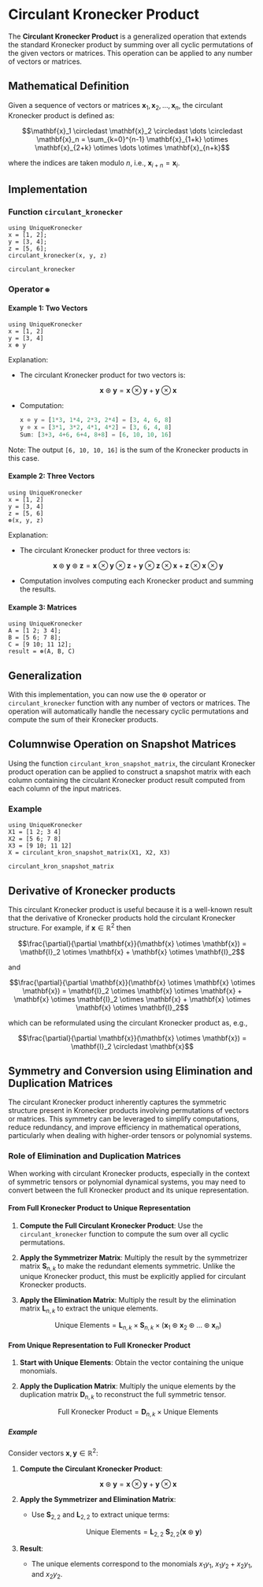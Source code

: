 # Circulant Kronecker Product

The **Circulant Kronecker Product** is a generalized operation that extends the standard Kronecker product by summing over all cyclic permutations of the given vectors or matrices. This operation can be applied to any number of vectors or matrices.

## Mathematical Definition

Given a sequence of vectors or matrices $\mathbf{x}_1, \mathbf{x}_2, \dots, \mathbf{x}_n$, the circulant Kronecker product is defined as:

```math
\mathbf{x}_1 \circledast \mathbf{x}_2 \circledast \dots \circledast \mathbf{x}_n = \sum_{k=0}^{n-1} \mathbf{x}_{1+k} \otimes \mathbf{x}_{2+k} \otimes \dots \otimes \mathbf{x}_{n+k}
```

where the indices are taken modulo $n$, i.e., $\mathbf{x}_{i+n} = \mathbf{x}_i$.

## Implementation

### Function `circulant_kronecker`

```@repl
using UniqueKronecker
x = [1, 2];
y = [3, 4];
z = [5, 6];
circulant_kronecker(x, y, z)
```

```@docs
circulant_kronecker
```

### Operator `⊛`

#### Example 1: Two Vectors

```@repl
using UniqueKronecker
x = [1, 2]
y = [3, 4]
x ⊛ y
```

Explanation:

- The circulant Kronecker product for two vectors is:
  ```math
  \mathbf{x} \circledast \mathbf{y} = \mathbf{x} \otimes \mathbf{y} + \mathbf{y} \otimes \mathbf{x}
  ```
- Computation:
  ```julia
  x ⊗ y = [1*3, 1*4, 2*3, 2*4] = [3, 4, 6, 8]
  y ⊗ x = [3*1, 3*2, 4*1, 4*2] = [3, 6, 4, 8]
  Sum: [3+3, 4+6, 6+4, 8+8] = [6, 10, 10, 16]
  ```

Note: The output `[6, 10, 10, 16]` is the sum of the Kronecker products in this case.

#### Example 2: Three Vectors

```@repl
using UniqueKronecker
x = [1, 2]
y = [3, 4]
z = [5, 6]
⊛(x, y, z)
```

Explanation:

- The circulant Kronecker product for three vectors is:
  ```math
  \mathbf{x} \circledast \mathbf{y} \circledast \mathbf{z} = \mathbf{x} \otimes \mathbf{y} \otimes \mathbf{z} + \mathbf{y} \otimes \mathbf{z} \otimes \mathbf{x} + \mathbf{z} \otimes \mathbf{x} \otimes \mathbf{y}
  ```
- Computation involves computing each Kronecker product and summing the results.

#### Example 3: Matrices

```@repl
using UniqueKronecker
A = [1 2; 3 4];
B = [5 6; 7 8];
C = [9 10; 11 12];
result = ⊛(A, B, C)
```

## Generalization

With this implementation, you can now use the ⊛ operator or `circulant_kronecker` function with any number of vectors or matrices. The operation will automatically handle the necessary cyclic permutations and compute the sum of their Kronecker products.

## Columnwise Operation on Snapshot Matrices

Using the function `circulant_kron_snapshot_matrix`, the circulant Kronecker product operation can be applied to construct a snapshot matrix with each column containing the circulant Kronecker product result computed from each column of the input matrices. 

### Example

```@repl
using UniqueKronecker
X1 = [1 2; 3 4]
X2 = [5 6; 7 8]
X3 = [9 10; 11 12]
X = circulant_kron_snapshot_matrix(X1, X2, X3)
```

```@docs
circulant_kron_snapshot_matrix
```

## Derivative of Kronecker products

This circulant Kronecker product is useful because it is a well-known result that the derivative of Kronecker products hold the circulant Kronecker structure. For example, if $\mathbf{x}\in\mathbb{R}^2$ then

```math
\frac{\partial}{\partial \mathbf{x}}(\mathbf{x} \otimes \mathbf{x}) = \mathbf{I}_2 \otimes \mathbf{x} + \mathbf{x} \otimes \mathbf{I}_2
```

and 

```math
\frac{\partial}{\partial \mathbf{x}}(\mathbf{x} \otimes \mathbf{x} \otimes \mathbf{x}) = \mathbf{I}_2 \otimes \mathbf{x} \otimes \mathbf{x} + \mathbf{x} \otimes \mathbf{I}_2 \otimes \mathbf{x} + \mathbf{x} \otimes \mathbf{x} \otimes \mathbf{I}_2
```

which can be reformulated using the circulant Kronecker product as, e.g.,

```math
\frac{\partial}{\partial \mathbf{x}}(\mathbf{x} \otimes \mathbf{x}) = \mathbf{I}_2 \circledast \mathbf{x}
```

## Symmetry and Conversion using Elimination and Duplication Matrices

The circulant Kronecker product inherently captures the symmetric structure present in Kronecker products involving permutations of vectors or matrices. This symmetry can be leveraged to simplify computations, reduce redundancy, and improve efficiency in mathematical operations, particularly when dealing with higher-order tensors or polynomial systems.

### Role of Elimination and Duplication Matrices

When working with circulant Kronecker products, especially in the context of symmetric tensors or polynomial dynamical systems, you may need to convert between the full Kronecker product and its unique representation.

#### From Full Kronecker Product to Unique Representation

1. **Compute the Full Circulant Kronecker Product**: Use the `circulant_kronecker` function to compute the sum over all cyclic permutations.

2. **Apply the Symmetrizer Matrix**: Multiply the result by the symmetrizer matrix $\mathbf{S}_{n,k}$ to make the redundant elements symmetric. Unlike the unique Kronecker product, this must be explicitly applied for circulant Kronecker products.

3. **Apply the Elimination Matrix**: Multiply the result by the elimination matrix $\mathbf{L}_{n,k}$ to extract the unique elements.

   ```math
   \text{Unique Elements} = \mathbf{L}_{n,k} \times \mathbf{S}_{n,k} \times \left( \mathbf{x}_1 \circledast \mathbf{x}_2 \circledast \dots \circledast \mathbf{x}_n \right)
   ```

#### From Unique Representation to Full Kronecker Product

1. **Start with Unique Elements**: Obtain the vector containing the unique monomials.

2. **Apply the Duplication Matrix**: Multiply the unique elements by the duplication matrix $\mathbf{D}_{n,k}$ to reconstruct the full symmetric tensor.

   ```math
   \text{Full Kronecker Product} = \mathbf{D}_{n,k} \times \text{Unique Elements}
   ```

##### Example

Consider vectors $\mathbf{x}, \mathbf{y} \in \mathbb{R}^2$:

1. **Compute the Circulant Kronecker Product**:

   ```math
   \mathbf{x} \circledast \mathbf{y} = \mathbf{x} \otimes \mathbf{y} + \mathbf{y} \otimes \mathbf{x}
   ```

2. **Apply the Symmetrizer and Elimination Matrix**:

   - Use $\mathbf{S}_{2,2}$ and $\mathbf{L}_{2,2}$ to extract unique terms:

     ```math
     \text{Unique Elements} = \mathbf{L}_{2,2}~\mathbf{S}_{2,2} (\mathbf{x} \circledast \mathbf{y})
     ```

3. **Result**:

   - The unique elements correspond to the monomials $x_1 y_1$, $x_1 y_2 + x_2 y_1$, and $x_2 y_2$.
